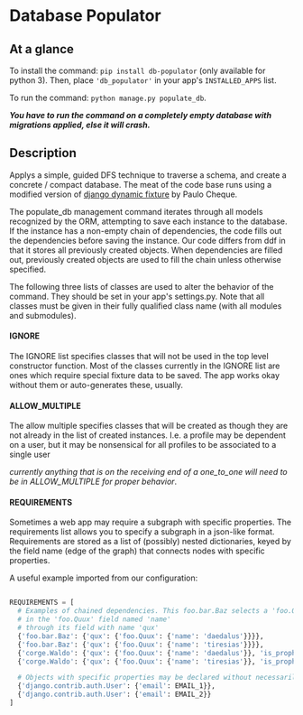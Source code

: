 Database Populator
==================

At a glance
-----------
To install the command: `pip install db-populator` (only available for python 3).
Then, place `'db_populator'` in your app's `INSTALLED_APPS` list.

To run the command: `python manage.py populate_db`.

___You have to run the command on a completely empty database with migrations applied, else it will crash.___

Description
-----------

Applys a simple, guided DFS technique to traverse a schema, and create a concrete / compact database.
The meat of the code base runs using a modified version of [django dynamic fixture](https://github.com/paulocheque/django-dynamic-fixture) by Paulo Cheque.

The populate\_db management command iterates through all models recognized by the ORM,
attempting to save each instance to the database. If the instance has a non-empty
chain of dependencies, the code fills out the dependencies before
saving the instance. Our code differs from ddf in that it stores
all previously created objects. When dependencies are filled out,
previously created objects are used to fill the chain unless otherwise specified.

The following three lists of classes are used to alter the behavior of the command. They should be set in your app's settings.py.
Note that all classes must be given in their fully qualified class name (with all modules and submodules).

#### IGNORE

The IGNORE list specifies
classes that will not be used in the top level constructor function. Most of the classes
currently in the IGNORE list are ones which require special fixture data to be saved.
The app works okay without them or auto-generates these, usually.

#### ALLOW\_MULTIPLE

The allow multiple specifies classes that will be created as though
they are not already in the list of created instances.
I.e. a profile may be dependent on a user, but it may
be nonsensical for all profiles to be associated to
a single user

_currently anything that is on the receiving end of a one\_to\_one will need to be in ALLOW\_MULTIPLE for proper behavior_.

#### REQUIREMENTS

Sometimes a web app may require a subgraph with specific properties. The requirements
list allows you to specify a subgraph in a json-like format. Requirements
are stored as a list of (possibly) nested dictionaries, keyed by the
field name (edge of the graph) that connects nodes with specific properties.

A useful example imported from our configuration:

```python

REQUIREMENTS = [
  # Examples of chained dependencies. This foo.bar.Baz selects a 'foo.Quux' with 'daedalus'
  # in the 'foo.Quux' field named 'name'
  # through its field with name 'qux'
  {'foo.bar.Baz': {'qux': {'foo.Quux': {'name': 'daedalus'}}}},
  {'foo.bar.Baz': {'qux': {'foo.Quux': {'name': 'tiresias'}}}},
  {'corge.Waldo': {'qux': {'foo.Quux': {'name': 'daedalus'}}, 'is_prophet': False}},
  {'corge.Waldo': {'qux': {'foo.Quux': {'name': 'tiresias'}}, 'is_prophet': True}},

  # Objects with specific properties may be declared without necessarily chaining
  {'django.contrib.auth.User': {'email': EMAIL_1}},
  {'django.contrib.auth.User': {'email': EMAIL_2}}
]

```
